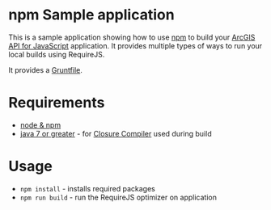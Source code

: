 # npm Sample application

This is a sample application showing how to use [npm](https://www.npmjs.com/) to build your [ArcGIS API for JavaScript](https://developers.arcgis.com/javascript/) application.
It provides multiple types of ways to run your local builds using RequireJS.

It provides a [Gruntfile](Gruntfile.js).

# Requirements
* [node & npm](https://nodejs.org/)
* [java 7 or greater](https://java.com/en/download/) - for [Closure Compiler](https://github.com/google/closure-compiler) used during build

# Usage
* `npm install` - installs required packages
* `npm run build` - run the RequireJS optimizer on application
